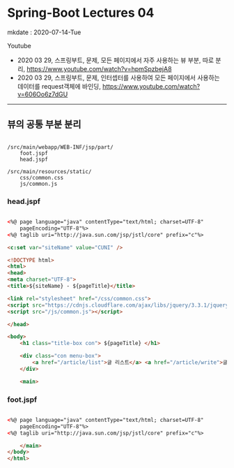 # Spring-Boot Lectures 04 

mkdate : 2020-07-14-Tue

Youtube

- 2020 03 29, 스프링부트, 문제, 모든 페이지에서 자주 사용하는 뷰 부분, 따로 분리, https://www.youtube.com/watch?v=hpmSpzbejA8
- 2020 03 29, 스프링부트, 문제, 인터셉터를 사용하여 모든 페이지에서 사용하는 데이터를 request객체에 바인딩, https://www.youtube.com/watch?v=606Oo6z7dGU

---

## 뷰의 공통 부분 분리

```

/src/main/webapp/WEB-INF/jsp/part/
    foot.jspf
    head.jspf

/src/main/resources/static/
    css/common.css
    js/common.js

```

### head.jspf

```html

<%@ page language="java" contentType="text/html; charset=UTF-8"
	pageEncoding="UTF-8"%>
<%@ taglib uri="http://java.sun.com/jsp/jstl/core" prefix="c"%>

<c:set var="siteName" value="CUNI" />

<!DOCTYPE html>
<html>
<head>
<meta charset="UTF-8">
<title>${siteName} - ${pageTitle}</title>

<link rel="stylesheet" href="/css/common.css">
<script src="https://cdnjs.cloudflare.com/ajax/libs/jquery/3.3.1/jquery.min.js"></script>
<script src="/js/common.js"></script>

</head>

<body>
	<h1 class="title-box con"> ${pageTitle} </h1>

	<div class="con menu-box">
		<a href="/article/list">글 리스트</a> <a href="/article/write">글쓰기</a>
	</div>

	<main>

```

### foot.jspf

```html

<%@ page language="java" contentType="text/html; charset=UTF-8"
	pageEncoding="UTF-8"%>
<%@ taglib uri="http://java.sun.com/jsp/jstl/core" prefix="c"%>

	</main>
</body>
</html>

```

